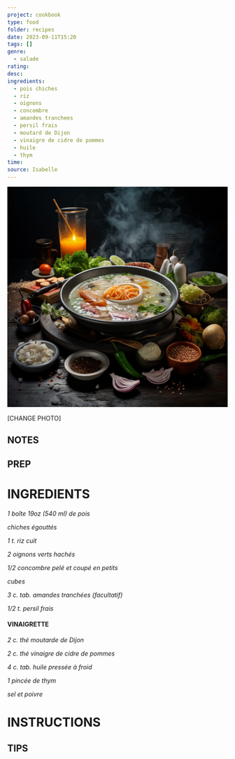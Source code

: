 ```yaml
---
project: cookbook
type: food
folder: recipes
date: 2023-09-11T15:20
tags: []
genre:
  - salade
rating: 
desc: 
ingredients:
  - pois chiches
  - riz
  - oignons
  - concombre
  - amandes tranchees
  - persil frais
  - moutard de Dijon
  - vinaigre de cidre de pommes
  - huile
  - thym
time: 
source: Isabelle
---
```


![IMAGE](_default.png)


[CHANGE PHOTO]


## NOTES




## PREP


# INGREDIENTS

_1 boîte 19oz (540 ml) de pois_

_chiches égouttés_

_1 t. riz cuit_

_2 oignons verts hachés_

_1/2 concombre pelé et coupé en petits_

_cubes_

_3 c. tab. amandes tranchées (facultatif)_

_1/2 t. persil frais_


#### VINAIGRETTE

_2 c. thé moutarde de Dijon_

_2 c. thé vinaigre de cidre de pommes_

_4 c. tab. huile pressée à froid_

_1 pincée de thym_

_sel et poivre_



# INSTRUCTIONS


## TIPS



